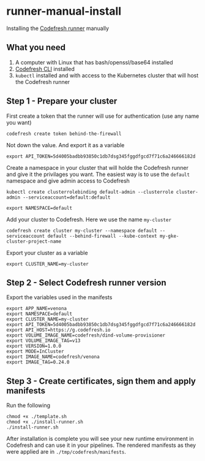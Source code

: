 # runner-manual-install

Installing the [Codefresh runner](https://codefresh.io/docs/docs/enterprise/codefresh-runner/) manually

## What you need 

1. A computer with Linux that has bash/openssl/base64 installed
1. [Codefresh CLI](https://codefresh-io.github.io/cli/) installed
1. `kubectl` installed and with access to the Kubernetes cluster that will host the Codefresh runner

## Step 1 - Prepare your cluster

First create a token that the runner will use for authentication (use any name you want)

```
codefresh create token behind-the-firewall
```

Not down the value. And export it as a variable

```
export API_TOKEN=5d4005badbb93850c1db7dsg345fggdfgcd7f71c6a246666182d
```

Create a namespace in your cluster that will holde the Codefresh runner and give it the privilages you want. The easiest way is to use the `default` namespace and give admin access to Codefresh

```
kubectl create clusterrolebinding default-admin --clusterrole cluster-admin --serviceaccount=default:default
```

```
export NAMESPACE=default
```

Add your cluster to Codefresh. Here we use the name `my-cluster`

```
codefresh create cluster my-cluster --namespace default --serviceaccount default --behind-firewall --kube-context my-gke-cluster-project-name
```
Export your cluster as a variable

```
export CLUSTER_NAME=my-cluster
```

## Step 2 - Select Codefresh runner version

Export the variables used in the manifests

```
export APP_NAME=venona
export NAMESPACE=default
export CLUSTER_NAME=my-cluster
export API_TOKEN=5d4005badbb93850c1db7dsg345fggdfgcd7f71c6a246666182d
export API_HOST=https://g.codefresh.io
export VOLUME_IMAGE_NAME=codefresh/dind-volume-provisioner
export VOLUME_IMAGE_TAG=v13
export VERSION=1.0.0
export MODE=InCluster
export IMAGE_NAME=codefresh/venona
export IMAGE_TAG=0.24.0
```

## Step 3 - Create certificates, sign them and apply manifests

Run the following

```
chmod +x ./template.sh
chmod +x ./install-runner.sh
./install-runner.sh
```

After installation is complete you will see your new runtime environment in Codefresh and can use it in your pipelines.
The rendered manifests as they were applied are in `./tmp/codefresh/manifests`.


